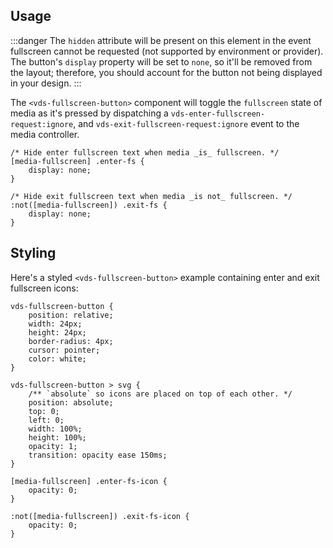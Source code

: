 ## Usage

:::danger
The `hidden` attribute will be present on this element in the event fullscreen cannot be
requested (not supported by environment or provider). The button's `display` property will be
set to `none`, so it'll be removed from the layout; therefore, you should account for the button
not being displayed in your design.
:::

The `<vds-fullscreen-button>` component will toggle the `fullscreen` state of media as it's pressed by
dispatching a `vds-enter-fullscreen-request:ignore`, and `vds-exit-fullscreen-request:ignore`
event to the media controller.

<slot name="usage" />

```css:copy
/* Hide enter fullscreen text when media _is_ fullscreen. */
[media-fullscreen] .enter-fs {
	display: none;
}

/* Hide exit fullscreen text when media _is not_ fullscreen. */
:not([media-fullscreen]) .exit-fs {
	display: none;
}
```

## Styling

Here's a styled `<vds-fullscreen-button>` example containing enter and exit fullscreen icons:

<slot name="styling" />

```css:copy
vds-fullscreen-button {
	position: relative;
	width: 24px;
	height: 24px;
	border-radius: 4px;
	cursor: pointer;
	color: white;
}

vds-fullscreen-button > svg {
	/** `absolute` so icons are placed on top of each other. */
	position: absolute;
	top: 0;
	left: 0;
	width: 100%;
	height: 100%;
	opacity: 1;
	transition: opacity ease 150ms;
}

[media-fullscreen] .enter-fs-icon {
	opacity: 0;
}

:not([media-fullscreen]) .exit-fs-icon {
	opacity: 0;
}
```
